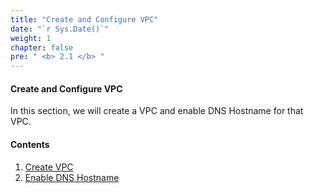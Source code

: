 ```yaml
---
title: "Create and Configure VPC"
date: "`r Sys.Date()`"
weight: 1
chapter: false
pre: " <b> 2.1 </b> "
---
```


#### Create and Configure VPC

In this section, we will create a VPC and enable DNS Hostname for that VPC.

#### Contents

1. [Create VPC](2.1.1-createvpc/)
2. [Enable DNS Hostname](2.1.2-enablednshostname/)
